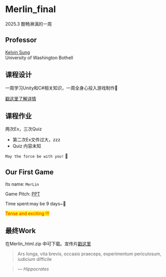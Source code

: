 # Merlin_final
2025.3 酣畅淋漓的一周
## Professor
  [Kelvin Sung](https://faculty.washington.edu/ksung/)  
  University of Washington Bothell
## 课程设计
一周学习Unity和C#相关知识，一周全身心投入游戏制作🥰

[戳这里了解详情](https://myuwbclasses.github.io/IntroGameDev-XJTU/)
## 课程作业
两次Ex，三次Quiz
* 第二次Ex文件过大，zzz
* Quiz 内容未知

`May the force be with you!` 😤

## Our First Game
Its name: `MerLin`

Game Pitch: [PPT](https://stuxjtueducn-my.sharepoint.com/:p:/g/personal/107386162_stu_xjtu_edu_cn/EWRt_1nGBb9LpaPtFA0Pm08Bt9iMOaT9UDvXj8PTTdzUqA?e=IlFA5M)

Time spent:may be 9 days~🤔

<mark style="background-color: yellow; color: red;">Tense and exciting !!! </mark>

## 最终Work
在Merlin_html.zip 中可下载。宣传片[戳这里](https://www.bilibili.com/video/BV1i5QBYBEwg/?share_source=copy_web&vd_source=426a18d350add97ab6b20a7ad2f3985f)

> Ars longa, vita brevis, occasio praeceps, experimentum periculosum, iudicium difficile   

  ><cite>— Hippocrates</cite>



